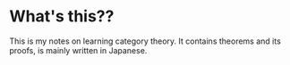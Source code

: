 What's this??
=============

This is my notes on learning category theory. It contains theorems and its proofs, is mainly written in Japanese.
